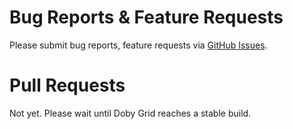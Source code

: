 Bug Reports & Feature Requests
==========

Please submit bug reports, feature requests via [GitHub Issues](https://github.com/globexdesigns/doby-grid/issues).

Pull Requests
==========

Not yet. Please wait until Doby Grid reaches a stable build.